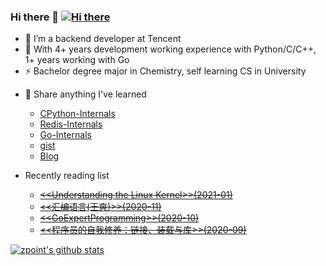### Hi there 👋 [![Hi there](http://www.zpoint.xyz:8080/count/tag.svg?url=github%2Fzpoint)](https://rushter.com/blog/github-profile-markdown/)

<!--
**zpoint/zpoint** is a ✨ _special_ ✨ repository because its `README.md` (this file) appears on your GitHub profile.

Here are some ideas to get you started:

- 🔭 I’m currently working on ...
- 🌱 I’m currently learning ...
- 👯 I’m looking to collaborate on ...
- 🤔 I’m looking for help with ...
- 💬 Ask me about ...
- 📫 How to reach me: ...
- 😄 Pronouns: ...
- ⚡ Fun fact: ...
- 🌱 I’m currently reading [<<程序员的自我修养：链接、装载与库>>](https://item.jd.com/10067200.html#crumb-wrap)
- I’m currently working on [Go-Internals](https://github.com/zpoint/Go-Internals) off the work time
- 👯 Open source project

-->

- 🌱 I’m a backend developer at Tencent
- 🤔  With 4+ years development working experience with Python/C/C++, 1+ years working with Go
- ⚡ Bachelor degree major in Chemistry, self learning CS in University 
<!-- - ⚡ Bachelor degree major in Chemistry, self learning CS in University -->
- 💬  Share anything I've learned 
  - [CPython-Internals](https://github.com/zpoint/CPython-Internals)
  - [Redis-Internals](https://github.com/zpoint/Redis-Internals)
  - [Go-Internals](https://github.com/zpoint/Go-Internals)
  - [gist](https://gist.github.com/zpoint)
  - [Blog](https://github.com/zpoint/Blog)

- Recently reading list

  - ~~[\<\<Understanding the Linux Kernel\>\>(2021-01)](https://www.amazon.com/Understanding-Linux-Kernel-Third-Daniel/dp/0596005652)~~
  - ~~[\<\<汇编语言(王爽)\>\>(2020-11)](https://item.jd.com/12841436.html)~~
  - ~~[\<\<GoExpertProgramming\>\>(2020-10)](https://item.jd.com/12920392.html)~~
  - ~~[\<\<程序员的自我修养：链接、装载与库\>\>(2020-09)](https://item.jd.com/10067200.html#crumb-wrap)~~
 
[![zpoint's github stats](https://github-readme-stats.vercel.app/api?username=zpoint)](https://github.com/zpoint)
 
